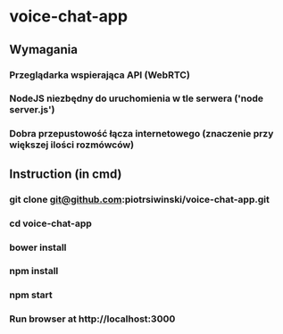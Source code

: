 # voice-chat-app

## Wymagania
### Przeglądarka wspierająca API (WebRTC)
### NodeJS niezbędny do uruchomienia w tle serwera ('node server.js')
### Dobra przepustowość łącza internetowego (znaczenie przy większej ilości rozmówców)

## Instruction (in cmd)
### git clone git@github.com:piotrsiwinski/voice-chat-app.git
### cd voice-chat-app
### bower install
### npm install
### npm start
### Run browser at http://localhost:3000